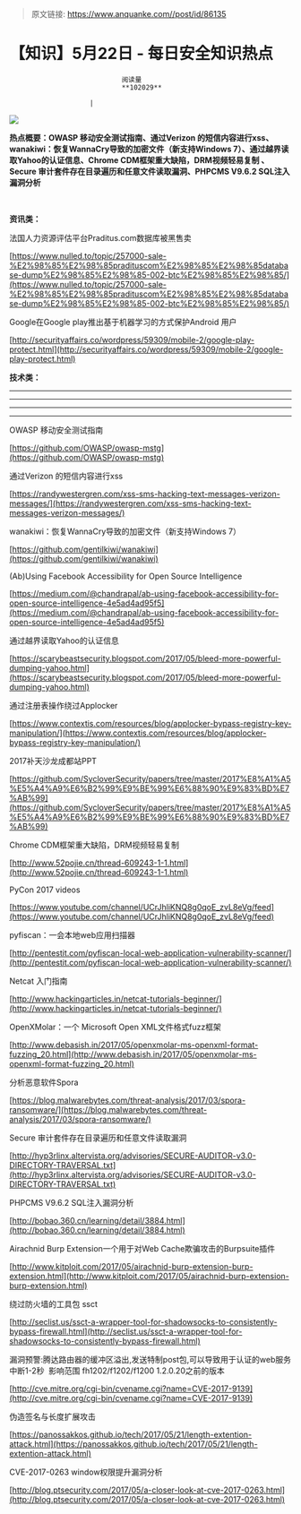 > 原文链接: https://www.anquanke.com//post/id/86135 


# 【知识】5月22日 - 每日安全知识热点


                                阅读量   
                                **102029**
                            
                        |
                        
                                                                                    



[![](https://p3.ssl.qhimg.com/t01cc96b08aed26eed3.png)](https://p3.ssl.qhimg.com/t01cc96b08aed26eed3.png)

**热点概要：OWASP 移动安全测试指南、通过Verizon 的短信内容进行xss、wanakiwi：恢复WannaCry导致的加密文件（新支持Windows 7）、通过越界读取Yahoo的认证信息、Chrome CDM框架重大缺陷，DRM视频轻易复制 、Secure 审计套件存在目录遍历和任意文件读取漏洞、PHPCMS V9.6.2 SQL注入漏洞分析**

**<br>**

**资讯类：**<br>











法国人力资源评估平台Praditus.com数据库被黑售卖

[https://www.nulled.to/topic/257000-sale-%E2%98%85%E2%98%85pradituscom%E2%98%85%E2%98%85database-dump%E2%98%85%E2%98%85-002-btc%E2%98%85%E2%98%85/](https://www.nulled.to/topic/257000-sale-%E2%98%85%E2%98%85pradituscom%E2%98%85%E2%98%85database-dump%E2%98%85%E2%98%85-002-btc%E2%98%85%E2%98%85/) 



Google在Google play推出基于机器学习的方式保护Android 用户

[http://securityaffairs.co/wordpress/59309/mobile-2/google-play-protect.html](http://securityaffairs.co/wordpress/59309/mobile-2/google-play-protect.html) 





**技术类：**

****

****

****





****































































































[](http://motherboard.vice.com/read/the-worst-hacks-of-2016)











[](https://feicong.github.io/tags/macOS%E8%BD%AF%E4%BB%B6%E5%AE%89%E5%85%A8/)



[](https://github.com/GradiusX/HEVD-Python-Solutions/blob/master/Win10%20x64%20v1511/HEVD_arbitraryoverwrite.py)





































































































OWASP 移动安全测试指南

[https://github.com/OWASP/owasp-mstg](https://github.com/OWASP/owasp-mstg) 



通过Verizon 的短信内容进行xss

[https://randywestergren.com/xss-sms-hacking-text-messages-verizon-messages/](https://randywestergren.com/xss-sms-hacking-text-messages-verizon-messages/) 



wanakiwi：恢复WannaCry导致的加密文件（新支持Windows 7）

[https://github.com/gentilkiwi/wanakiwi](https://github.com/gentilkiwi/wanakiwi) 



(Ab)Using Facebook Accessibility for Open Source Intelligence

[https://medium.com/@chandrapal/ab-using-facebook-accessibility-for-open-source-intelligence-4e5ad4ad95f5](https://medium.com/@chandrapal/ab-using-facebook-accessibility-for-open-source-intelligence-4e5ad4ad95f5) 



通过越界读取Yahoo的认证信息

[https://scarybeastsecurity.blogspot.com/2017/05/bleed-more-powerful-dumping-yahoo.html](https://scarybeastsecurity.blogspot.com/2017/05/bleed-more-powerful-dumping-yahoo.html) 



通过注册表操作绕过Applocker

[https://www.contextis.com/resources/blog/applocker-bypass-registry-key-manipulation/](https://www.contextis.com/resources/blog/applocker-bypass-registry-key-manipulation/) 



2017补天沙龙成都站PPT

[https://github.com/SycloverSecurity/papers/tree/master/2017%E8%A1%A5%E5%A4%A9%E6%B2%99%E9%BE%99%E6%88%90%E9%83%BD%E7%AB%99](https://github.com/SycloverSecurity/papers/tree/master/2017%E8%A1%A5%E5%A4%A9%E6%B2%99%E9%BE%99%E6%88%90%E9%83%BD%E7%AB%99) 



Chrome CDM框架重大缺陷，DRM视频轻易复制 

[http://www.52pojie.cn/thread-609243-1-1.html](http://www.52pojie.cn/thread-609243-1-1.html) 



PyCon 2017 videos

[https://www.youtube.com/channel/UCrJhliKNQ8g0qoE_zvL8eVg/feed](https://www.youtube.com/channel/UCrJhliKNQ8g0qoE_zvL8eVg/feed) 



pyfiscan：一会本地web应用扫描器

[http://pentestit.com/pyfiscan-local-web-application-vulnerability-scanner/](http://pentestit.com/pyfiscan-local-web-application-vulnerability-scanner/) 



Netcat 入门指南

[http://www.hackingarticles.in/netcat-tutorials-beginner/](http://www.hackingarticles.in/netcat-tutorials-beginner/) 



OpenXMolar：一个 Microsoft Open XML文件格式fuzz框架

[http://www.debasish.in/2017/05/openxmolar-ms-openxml-format-fuzzing_20.html](http://www.debasish.in/2017/05/openxmolar-ms-openxml-format-fuzzing_20.html) 



分析恶意软件Spora 

[https://blog.malwarebytes.com/threat-analysis/2017/03/spora-ransomware/](https://blog.malwarebytes.com/threat-analysis/2017/03/spora-ransomware/) 



Secure 审计套件存在目录遍历和任意文件读取漏洞

[http://hyp3rlinx.altervista.org/advisories/SECURE-AUDITOR-v3.0-DIRECTORY-TRAVERSAL.txt](http://hyp3rlinx.altervista.org/advisories/SECURE-AUDITOR-v3.0-DIRECTORY-TRAVERSAL.txt)



PHPCMS V9.6.2 SQL注入漏洞分析

[http://bobao.360.cn/learning/detail/3884.html](http://bobao.360.cn/learning/detail/3884.html) 



Airachnid Burp Extension一个用于对Web Cache欺骗攻击的Burpsuite插件

[http://www.kitploit.com/2017/05/airachnid-burp-extension-burp-extension.html](http://www.kitploit.com/2017/05/airachnid-burp-extension-burp-extension.html)



绕过防火墙的工具包 ssct

[http://seclist.us/ssct-a-wrapper-tool-for-shadowsocks-to-consistently-bypass-firewall.html](http://seclist.us/ssct-a-wrapper-tool-for-shadowsocks-to-consistently-bypass-firewall.html)



漏洞预警:腾达路由器的缓冲区溢出,发送特制post包,可以导致用于认证的web服务中断1-2秒  影响范围 fh1202/f1202/f1200 1.2.0.20之前的版本

[http://cve.mitre.org/cgi-bin/cvename.cgi?name=CVE-2017-9139](http://cve.mitre.org/cgi-bin/cvename.cgi?name=CVE-2017-9139)



伪造签名与长度扩展攻击

[https://panossakkos.github.io/tech/2017/05/21/length-extention-attack.html](https://panossakkos.github.io/tech/2017/05/21/length-extention-attack.html)



CVE-2017-0263 window权限提升漏洞分析

[http://blog.ptsecurity.com/2017/05/a-closer-look-at-cve-2017-0263.html](http://blog.ptsecurity.com/2017/05/a-closer-look-at-cve-2017-0263.html)




